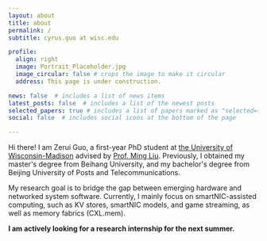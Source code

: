 ```yaml
---
layout: about
title: about
permalink: /
subtitle: cyrus.guo at wisc.edu

profile:
  align: right
  image: Portrait_Placeholder.jpg
  image_circular: false # crops the image to make it circular
  address: This page is under construction.

news: false  # includes a list of news items
latest_posts: false  # includes a list of the newest posts
selected_papers: true # includes a list of papers marked as "selected={true}"
social: false  # includes social icons at the bottom of the page

---
```


Hi there! I am Zerui Guo, a first-year PhD student at [the University of Wisconsin-Madison](https://www.cs.wisc.edu/) advised by [Prof. Ming Liu](https://pages.cs.wisc.edu/~mgliu/index.html).  Previously, I obtained my master's degree from Beihang University, and my bachelor's degree from Beijing University of Posts and Telecommunications.

My research goal is to bridge the gap between emerging hardware and networked system software. Currently, I mainly focus on smartNIC-assisted computing, such as KV stores, smartNIC models, and game streaming, as well as memory fabrics (CXL.mem).

**I am actively looking for a research internship for the next summer.**
